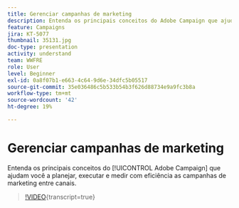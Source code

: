 ```yaml
---
title: Gerenciar campanhas de marketing
description: Entenda os principais conceitos do Adobe Campaign que ajudam você a planejar, executar e medir com eficiência as campanhas de marketing entre canais.
feature: Campaigns
jira: KT-5077
thumbnail: 35131.jpg
doc-type: presentation
activity: understand
team: WWFRE
role: User
level: Beginner
exl-id: 0a8f07b1-e663-4c64-9d6e-34dfc5b05517
source-git-commit: 35e036486c5b533b54b3f626d88734e9a9fc3b8a
workflow-type: tm+mt
source-wordcount: '42'
ht-degree: 19%

---
```


# Gerenciar campanhas de marketing

Entenda os principais conceitos do [!UICONTROL Adobe Campaign] que ajudam você a planejar, executar e medir com eficiência as campanhas de marketing entre canais.

>[!VIDEO](https://video.tv.adobe.com/v/35131?quality=12&learn=on){transcript=true}
